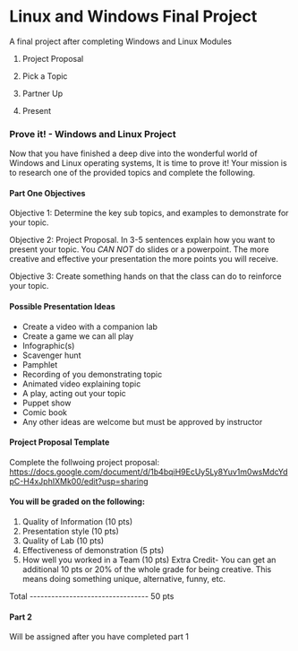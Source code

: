 # Linux and Windows Final Project
A final project after completing Windows and Linux Modules

1. Project Proposal

2. Pick a Topic

3. Partner Up

4. Present

### Prove it! - Windows and Linux Project

Now that you have finished a deep dive into the wonderful world of Windows and Linux operating systems, It is time to prove it!
Your mission is to research one of the provided topics and complete the following.

#### Part One Objectives 

Objective 1:
Determine the key sub topics, and examples to demonstrate for your topic. 

Objective 2: 
Project Proposal. In 3-5 sentences explain how you want to present your topic.  You *CAN NOT* do slides or a powerpoint. The more creative and effective your presentation the more points you will receive. 

Objective 3:
Create something hands on that the class can do to reinforce your topic. 

#### Possible Presentation Ideas
- Create a video with a companion lab
- Create a game we can all play
- Infographic(s)
- Scavenger hunt 
- Pamphlet
- Recording of you demonstrating topic
- Animated video explaining topic
- A play, acting out your topic
- Puppet show
- Comic book
- Any other ideas are welcome but must be approved by instructor

#### Project Proposal Template
Complete the follwoing project proposal:
https://docs.google.com/document/d/1b4bqiH9EcUy5Ly8Yuv1m0wsMdcYdpC-H4xJphIXMk00/edit?usp=sharing


#### You will be graded on the following:
1. Quality of Information (10 pts)
2. Presentation style (10 pts)
3. Quality of Lab (10 pts)
4. Effectiveness of demonstration (5 pts)
5. How well you worked in a Team (10 pts)
Extra Credit- You can get an additional 10 pts or 20% of the whole grade for being creative. This means doing something unique, alternative, funny, etc. 


Total --------------------------------- 50 pts


#### Part 2
Will be assigned after you have completed part 1 
